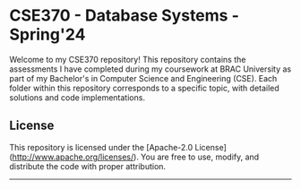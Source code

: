 # CSE370 - Database Systems - Spring'24

Welcome to my CSE370 repository! This repository contains the assessments I have completed during my coursework at BRAC University as part of my Bachelor's in Computer Science and Engineering (CSE). Each folder within this repository corresponds to a specific topic, with detailed solutions and code implementations.



## License

This repository is licensed under the [Apache-2.0 License] (http://www.apache.org/licenses/). You are free to use, modify, and distribute the code with proper attribution.

---
